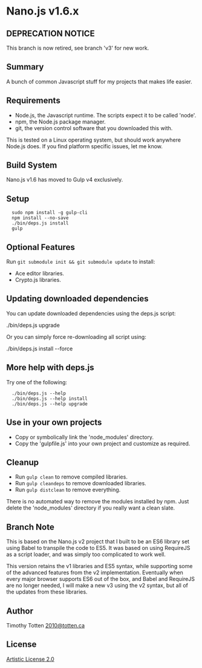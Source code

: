 # Nano.js v1.6.x

## DEPRECATION NOTICE

This branch is now retired, see branch 'v3' for new work.

## Summary

A bunch of common Javascript stuff for my projects that makes life easier.

## Requirements

* Node.js, the Javascript runtime. The scripts expect it to be called 'node'.
* npm, the Node.js package manager.
* git, the version control software that you downloaded this with.

This is tested on a Linux operating system, but should work anywhere Node.js does. If you find platform specific issues, let me know.

## Build System

Nano.js v1.6 has moved to Gulp v4 exclusively.

## Setup

```
  sudo npm install -g gulp-cli
  npm install --no-save
  ./bin/deps.js install
  gulp
```

## Optional Features

Run `git submodule init && git submodule update` to install:

* Ace editor libraries.
* Crypto.js libraries.

## Updating downloaded dependencies

You can update downloaded dependencies using the deps.js script:

  ./bin/deps.js upgrade

Or you can simply force re-downloading all script using:

  ./bin/deps.js install --force

## More help with deps.js

Try one of the following:

```
  ./bin/deps.js --help
  ./bin/deps.js --help install
  ./bin/deps.js --help upgrade
```

## Use in your own projects

* Copy or symbolically link the 'node_modules' directory.
* Copy the 'gulpfile.js' into your own project and customize as required.

## Cleanup

* Run `gulp clean` to remove compiled libraries.
* Run `gulp cleandeps` to remove downloaded libraries.
* Run `gulp distclean` to remove everything.

There is no automated way to remove the modules installed by npm.
Just delete the 'node_modules' directory if you really want a clean slate.

## Branch Note

This is based on the Nano.js v2 project that I built to be an ES6 library
set using Babel to transpile the code to ES5. It was based on using RequireJS
as a script loader, and was simply too complicated to work well.

This version retains the v1 libraries and ES5 syntax, while supporting some
of the advanced features from the v2 implementation. Eventually when every
major browser supports ES6 out of the box, and Babel and RequireJS are no
longer needed, I will make a new v3 using the v2 syntax, but all of the
updates from these libraries.

## Author

Timothy Totten <2010@totten.ca>

## License

[Artistic License 2.0](http://www.perlfoundation.org/artistic_license_2_0)

